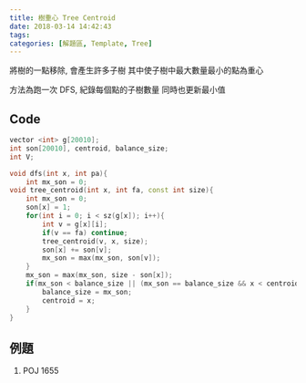 ```yaml
---
title: 樹重心 Tree Centroid
date: 2018-03-14 14:42:43
tags:
categories: [解題區, Template, Tree]
---
```


將樹的一點移除, 會產生許多子樹
其中使子樹中最大數量最小的點為重心

方法為跑一次 DFS, 紀錄每個點的子樹數量
同時也更新最小值

## Code
```cpp
vector <int> g[20010];
int son[20010], centroid, balance_size;
int V;

void dfs(int x, int pa){
    int mx_son = 0;
void tree_centroid(int x, int fa, const int size){
    int mx_son = 0;
    son[x] = 1;
    for(int i = 0; i < sz(g[x]); i++){
        int v = g[x][i];
        if(v == fa) continue;
        tree_centroid(v, x, size);
        son[x] += son[v];
        mx_son = max(mx_son, son[v]);
    }
    mx_son = max(mx_son, size - son[x]);
    if(mx_son < balance_size || (mx_son == balance_size && x < centroid)){
        balance_size = mx_son;
        centroid = x;
    }
}
```

## 例題
1. POJ 1655

